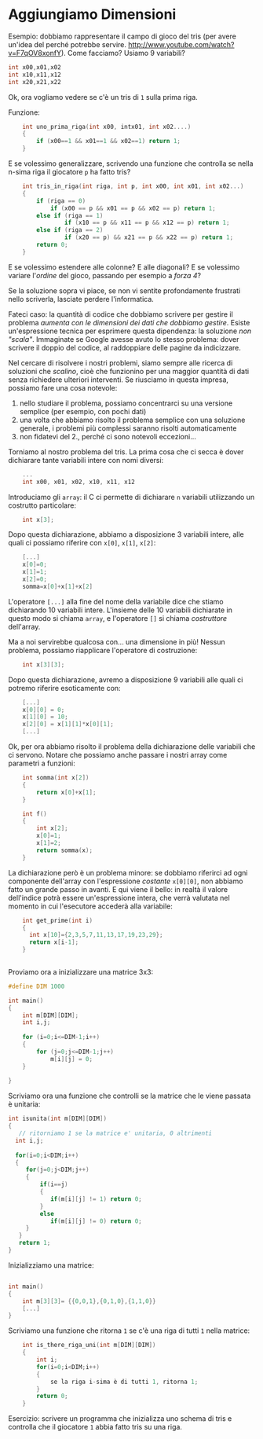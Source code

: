# Aggiungiamo Dimensioni

Esempio: dobbiamo rappresentare il campo di gioco del tris
(per avere un'idea del perché potrebbe servire. http://www.youtube.com/watch?v=F7qOV8xonfY). 
Come facciamo? Usiamo 9 variabili?
```c
int x00,x01,x02
int x10,x11,x12
int x20,x21,x22
```

Ok, ora vogliamo vedere se c'è un tris di `1` sulla prima riga.

Funzione:

```c
    int uno_prima_riga(int x00, intx01, int x02....)
    {
        if (x00==1 && x01==1 && x02==1) return 1;    
    }
```

E se volessimo generalizzare, scrivendo una funzione che controlla se nella
n-sima riga il giocatore `p` ha fatto tris?

```c
    int tris_in_riga(int riga, int p, int x00, int x01, int x02...)
    {
        if (riga == 0)
            if (x00 == p && x01 == p && x02 == p) return 1;
        else if (riga == 1)
                if (x10 == p && x11 == p && x12 == p) return 1;
        else if (riga == 2)
                if (x20 == p) && x21 == p && x22 == p) return 1;
        return 0;
    }
```

E se volessimo estendere alle colonne? E alle diagonali? E se volessimo variare
l'_ordine_ del gioco, passando per esempio a _forza 4_?

Se la soluzione sopra vi piace, se non vi sentite profondamente frustrati nello
scriverla, lasciate perdere l'informatica.

Fateci caso: la quantità di codice che dobbiamo scrivere per gestire il problema
_aumenta con le dimensioni dei dati che dobbiamo gestire_. Esiste un'espressione
tecnica per esprimere questa dipendenza: la soluzione *non "scala"*. Immaginate
se Google avesse avuto lo stesso problema: dover scrivere il doppio del codice,
al raddoppiare delle pagine da indicizzare.

Nel cercare di risolvere i nostri problemi, siamo sempre alle ricerca di soluzioni
che _scalino_, cioè che funzionino per una maggior quantità di dati senza
richiedere ulteriori interventi.
Se riusciamo in questa impresa, possiamo fare una cosa notevole:

1. nello studiare il problema, possiamo concentrarci su una versione semplice
(per esempio, con pochi dati)
2. una volta che abbiamo risolto il problema semplice con una soluzione
generale, i problemi più complessi saranno risolti automaticamente
3. non fidatevi del 2., perché ci sono notevoli eccezioni...

Torniamo al nostro problema del tris. La prima cosa che ci secca è dover
dichiarare tante variabili intere con nomi diversi:

```c
    ...
    int x00, x01, x02, x10, x11, x12
```

Introduciamo gli `array`: il C ci permette di dichiarare `n` variabili
utilizzando un costrutto particolare:

```c
    int x[3];
```

Dopo questa dichiarazione, abbiamo a disposizione 3 variabili intere, alle quali
ci possiamo riferire con `x[0]`, `x[1]`, `x[2]`:

```c
    [...]
    x[0]=0;
    x[1]=1;
    x[2]=0;
    somma=x[0]+x[1]+x[2]
```

L'operatore `[...]` alla fine del nome della variabile dice che stiamo
dichiarando 10 variabili intere. L'insieme delle 10 variabili dichiarate in
questo modo si chiama `array`, e l'operatore `[]` si chiama _costruttore_
dell'array. 
 
Ma a noi servirebbe qualcosa con... una dimensione in più! Nessun problema,
possiamo riapplicare l'operatore di costruzione: 

```c
    int x[3][3];
```

Dopo questa dichiarazione, avremo a disposizione 9 variabili alle quali ci
potremo riferire esoticamente con:

```c
    [...]
    x[0][0] = 0;
    x[1][0] = 10;
    x[2][0] = x[1][1]*x[0][1];
    [...]
```
 
Ok, per ora abbiamo risolto il problema della dichiarazione delle variabili che
ci servono. Notare che possiamo anche passare i nostri array come parametri a
funzioni:

```c
    int somma(int x[2])
    {
        return x[0]+x[1];
    }

    int f()
    {
        int x[2];
        x[0]=1;
        x[1]=2;
        return somma(x);
    }
``` 

La dichiarazione però è un problema minore: se dobbiamo riferirci ad ogni 
componente dell'array con l'espressione _costante_ `x[0][0]`, non abbiamo
fatto un grande passo in avanti.
E qui viene il bello: in realtà il valore dell'indice potrà essere 
un'espressione intera, che verrà valutata nel momento in cui l'esecutore accederà
alla variabile:

```c
    int get_prime(int i)
    {
      int x[10]={2,3,5,7,11,13,17,19,23,29};
      return x[i-1];
    }
    
```

Proviamo ora a inizializzare una matrice 3x3:

```c
#define DIM 1000

int main()
{
    int m[DIM][DIM];
    int i,j;
    
    for (i=0;i<=DIM-1;i++)
    {
        for (j=0;j<=DIM-1;j++)
            m[i][j] = 0;
    }
    
}
```

Scriviamo ora una funzione che controlli se la matrice che le viene passata è unitaria:

```c
int isunita(int m[DIM][DIM])
{
   // ritorniamo 1 se la matrice e' unitaria, 0 altrimenti
  int i,j;
  
  for(i=0;i<DIM;i++)
  {
     for(j=0;j<DIM;j++)
     {
         if(i==j)
         {
            if(m[i][j] != 1) return 0;
         }
         else
            if(m[i][j] != 0) return 0;
     }
   }
   return 1;
}
```

Inizializziamo una matrice:

```c

int main()
{
    int m[3][3]= {{0,0,1},{0,1,0},{1,1,0}}
    [...]
}
```


Scriviamo una funzione che ritorna `1` se c'è una riga di tutti `1` nella matrice:


```c
    int is_there_riga_uni(int m[DIM][DIM])
    {
        int i;
        for(i=0;i<DIM;i++)
        {
            se la riga i-sima è di tutti 1, ritorna 1;
        }
        return 0;
    }


```

Esercizio: scrivere un programma che inizializza uno schema di tris e 
controlla che il giocatore `1` abbia fatto tris su una riga.
